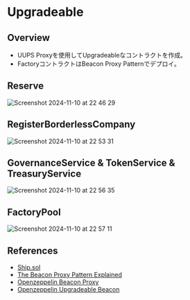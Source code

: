 # Upgradeable

## Overview

- UUPS Proxyを使用してUpgradeableなコントラクトを作成。
- FactoryコントラクトはBeacon Proxy Patternでデプロイ。

## Reserve

![Screenshot 2024-11-10 at 22 46 29](https://github.com/user-attachments/assets/e5c64b11-413b-4627-a66b-baa086e03f0e)

## RegisterBorderlessCompany

![Screenshot 2024-11-10 at 22 53 31](https://github.com/user-attachments/assets/90b8b16d-1780-4f44-b3d8-9ef573cc3f3e)

## GovernanceService & TokenService & TreasuryService

![Screenshot 2024-11-10 at 22 56 35](https://github.com/user-attachments/assets/c0f64276-712d-4aed-aaa0-0c175a3ba7ef)

## FactoryPool

![Screenshot 2024-11-10 at 22 57 11](https://github.com/user-attachments/assets/615a55d1-3c30-4e0a-93ec-c968146bae73)

## References

- [Ship.sol](https://gist.github.com/yurenju/ef4c901a48c523ac74bf942b50ab5108)
- [The Beacon Proxy Pattern Explained](https://www.rareskills.io/post/beacon-proxy)
- [Openzeppelin Beacon Proxy](https://github.com/OpenZeppelin/openzeppelin-contracts/blob/master/contracts/proxy/beacon/BeaconProxy.sol)
- [Openzeppelin Upgradeable Beacon](https://github.com/OpenZeppelin/openzeppelin-contracts/blob/master/contracts/proxy/beacon/UpgradeableBeacon.sol)
